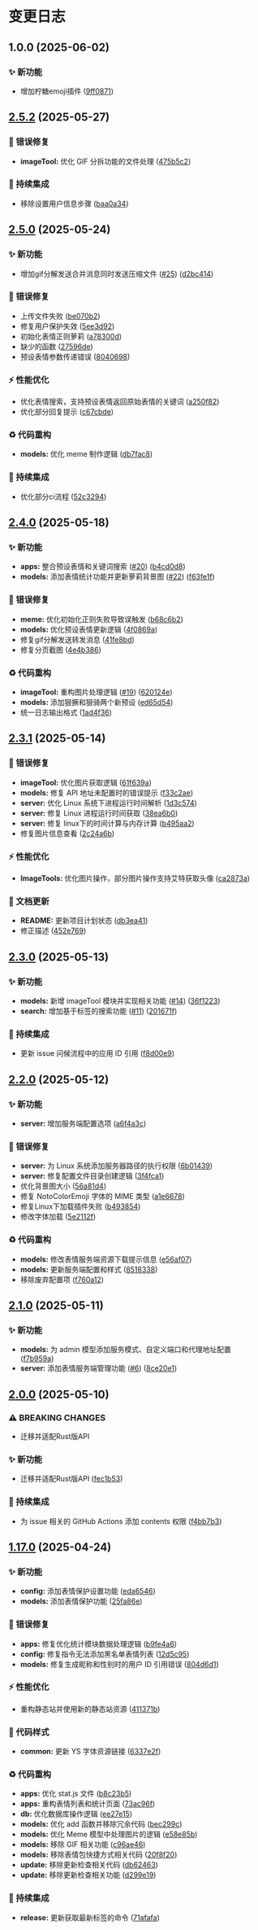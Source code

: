 # 变更日志

## 1.0.0 (2025-06-02)


### ✨ 新功能

* 增加柠糖emoji插件 ([9ff0871](https://github.com/CandriaJS/emojimix-plugin/commit/9ff0871fe6c4b063f601f1ae58a10b370d9c7c7b))

## [2.5.2](https://github.com/TaoriJS/emojimix-plugin/compare/v2.5.1...v2.5.2) (2025-05-27)


### 🐛 错误修复

* **imageTool:** 优化 GIF 分拆功能的文件处理 ([475b5c2](https://github.com/TaoriJS/emojimix-plugin/commit/475b5c2ef5262d79bd025c764eb11887b068d6d1))


### 🎡 持续集成

* 移除设置用户信息步骤 ([baa0a34](https://github.com/TaoriJS/emojimix-plugin/commit/baa0a34726b8ea8f8917736bf58e815681ee9238))

## [2.5.0](https://github.com/TaoriJS/emojimix-plugin/compare/v2.4.0...v2.5.0) (2025-05-24)


### ✨ 新功能

* 增加gif分解发送合并消息同时发送压缩文件 ([#25](https://github.com/TaoriJS/emojimix-plugin/issues/25)) ([d2bc414](https://github.com/TaoriJS/emojimix-plugin/commit/d2bc414bfd1db1f267dd5bf75adf95a1cc38d956))


### 🐛 错误修复

* 上传文件失败 ([be070b2](https://github.com/TaoriJS/emojimix-plugin/commit/be070b25cea2f2d6d7106d8f532e9883ad419cd2))
* 修复用户保护失效 ([5ee3d92](https://github.com/TaoriJS/emojimix-plugin/commit/5ee3d92f746bb169e7354d38a9c4471d08fe875a))
* 初始化表情正则萝莉 ([a78300d](https://github.com/TaoriJS/emojimix-plugin/commit/a78300de32f1246db1f324c233be7c901814a6ad))
* 缺少的函数 ([27596de](https://github.com/TaoriJS/emojimix-plugin/commit/27596de4a3f1db206450a8fed73c464866e06c80))
* 预设表情参数传递错误 ([8040698](https://github.com/TaoriJS/emojimix-plugin/commit/80406988ea928a2adf474e1407feacce3a877dd3))


### ⚡️ 性能优化

* 优化表情搜索，支持预设表情返回原始表情的关键词 ([a250f82](https://github.com/TaoriJS/emojimix-plugin/commit/a250f82ac0d0a7299f8b5e415885e58825319496))
* 优化部分回复提示 ([c67cbde](https://github.com/TaoriJS/emojimix-plugin/commit/c67cbde271db122bf21e337d529a3072b472c481))


### ♻️ 代码重构

* **models:** 优化 meme 制作逻辑 ([db7fac8](https://github.com/TaoriJS/emojimix-plugin/commit/db7fac80d2f257b3ff4d1a48b4620a59f7cbb619))


### 🎡 持续集成

* 优化部分ci流程 ([52c3294](https://github.com/TaoriJS/emojimix-plugin/commit/52c3294ff27e8201c1f7d5b9c663c2a927085d10))

## [2.4.0](https://github.com/TaoriJS/emojimix-plugin/compare/v2.3.1...v2.4.0) (2025-05-18)


### ✨ 新功能

* **apps:** 整合预设表情和关键词搜索 ([#20](https://github.com/TaoriJS/emojimix-plugin/issues/20)) ([b4cd0d8](https://github.com/TaoriJS/emojimix-plugin/commit/b4cd0d80badf89239090a200f84bd316fb564ec4))
* **models:** 添加表情统计功能并更新萝莉背景图 ([#22](https://github.com/TaoriJS/emojimix-plugin/issues/22)) ([f63fe1f](https://github.com/TaoriJS/emojimix-plugin/commit/f63fe1fee0e5d35608ff00f531497103a39e7f05))


### 🐛 错误修复

* **meme:** 优化初始化正则失败导致误触发 ([b68c6b2](https://github.com/TaoriJS/emojimix-plugin/commit/b68c6b2eb92ac283f76708c79f882af2b0008603))
* **models:** 优化预设表情更新逻辑 ([4f0869a](https://github.com/TaoriJS/emojimix-plugin/commit/4f0869a036c34d9ef1e0d7dc75fea154d9c5053d))
* 修复gif分解发送转发消息 ([41fe8bd](https://github.com/TaoriJS/emojimix-plugin/commit/41fe8bd4636fc0c0dec3a0ca8c337be168299c0f))
* 修复分页截图 ([4e4b386](https://github.com/TaoriJS/emojimix-plugin/commit/4e4b386bfa5de44cf96c08170800c4b978830258))


### ♻️ 代码重构

* **imageTool:** 重构图片处理逻辑 ([#19](https://github.com/TaoriJS/emojimix-plugin/issues/19)) ([620124e](https://github.com/TaoriJS/emojimix-plugin/commit/620124ec637e6da5b05aa48034eeae1778f6d1c3))
* **models:** 添加狠撅和狠骑两个新预设 ([ed65d54](https://github.com/TaoriJS/emojimix-plugin/commit/ed65d54894168ddc1ca6ac3f3dc33cd4eeb6f1a8))
* 统一日志输出格式 ([1ad4f36](https://github.com/TaoriJS/emojimix-plugin/commit/1ad4f36fc6e97f3ede67c1b98a2511ea37c53ff7))

## [2.3.1](https://github.com/TaoriJS/emojimix-plugin/compare/v2.3.0...v2.3.1) (2025-05-14)


### 🐛 错误修复

* **imageTool:** 优化图片获取逻辑 ([61f639a](https://github.com/TaoriJS/emojimix-plugin/commit/61f639acba44ea720677f092b9fff30e96bf6599))
* **models:** 修复 API 地址未配置时的错误提示 ([f33c2ae](https://github.com/TaoriJS/emojimix-plugin/commit/f33c2ae74adfcdbfacfee0d2c06fd1d032d44553))
* **server:** 优化 Linux 系统下进程运行时间解析 ([1d3c574](https://github.com/TaoriJS/emojimix-plugin/commit/1d3c574fec473b9ab548885f49932a874f6ccd17))
* **server:** 修复 Linux 进程运行时间获取 ([38ea6b0](https://github.com/TaoriJS/emojimix-plugin/commit/38ea6b01765620d527adc9ac7e4e983312a1fe89))
* **server:** 修复 linux下的时间计算与内存计算 ([b495aa2](https://github.com/TaoriJS/emojimix-plugin/commit/b495aa2e9192dc934b724ed97eb25d6fb455cb83))
* 修复图片信息查看 ([2c24a6b](https://github.com/TaoriJS/emojimix-plugin/commit/2c24a6b850e7bf579596d5900c4abb15adef2365))


### ⚡️ 性能优化

* **ImageTools:** 优化图片操作，部分图片操作支持艾特获取头像 ([ca2873a](https://github.com/TaoriJS/emojimix-plugin/commit/ca2873a6f632955915b29f87a52902c913dc697c))


### 📝 文档更新

* **README:** 更新项目计划状态 ([db3ea41](https://github.com/TaoriJS/emojimix-plugin/commit/db3ea4187eda3fafc02fc117ade24c1341d14730))
* 修正描述 ([452e769](https://github.com/TaoriJS/emojimix-plugin/commit/452e769dee66facd13b3443dd656591263277af1))

## [2.3.0](https://github.com/TaoriJS/emojimix-plugin/compare/v2.2.0...v2.3.0) (2025-05-13)


### ✨ 新功能

* **models:** 新增 imageTool 模块并实现相关功能 ([#14](https://github.com/TaoriJS/emojimix-plugin/issues/14)) ([36f1223](https://github.com/TaoriJS/emojimix-plugin/commit/36f1223e63eba12218b34f354883437aac74c7f3))
* **search:** 增加基于标签的搜索功能 ([#11](https://github.com/TaoriJS/emojimix-plugin/issues/11)) ([201671f](https://github.com/TaoriJS/emojimix-plugin/commit/201671fb7025c4fd1b80333bf3aa59e65c934418))


### 🎡 持续集成

* 更新 issue 问候流程中的应用 ID 引用 ([f8d00e9](https://github.com/TaoriJS/emojimix-plugin/commit/f8d00e91ecdc0438129826b481ff9bda3c94d559))

## [2.2.0](https://github.com/TaoriJS/emojimix-plugin/compare/v2.1.0...v2.2.0) (2025-05-12)


### ✨ 新功能

* **server:** 增加服务端配置选项 ([a6f4a3c](https://github.com/TaoriJS/emojimix-plugin/commit/a6f4a3c1f40515ab31593d9b247349ca3a8d9cdf))


### 🐛 错误修复

* **server:** 为 Linux 系统添加服务器路径的执行权限 ([6b01439](https://github.com/TaoriJS/emojimix-plugin/commit/6b014397fd92a8ed566cee8890aa94e5bf70db5b))
* **server:** 修复配置文件目录创建逻辑 ([3f4fca1](https://github.com/TaoriJS/emojimix-plugin/commit/3f4fca1f9f645e5a0e74aa306e9d9f7247ddd859))
* 优化背景图大小 ([56a81d4](https://github.com/TaoriJS/emojimix-plugin/commit/56a81d4a47b210cfeffa13e69ec955c28a3fd4a7))
* 修复 NotoColorEmoji 字体的 MIME 类型 ([a1e6678](https://github.com/TaoriJS/emojimix-plugin/commit/a1e667842e957fe9f54850daab56daf7b7f66680))
* 修复Linux下加载插件失败 ([b493854](https://github.com/TaoriJS/emojimix-plugin/commit/b49385443f63eb50012bf90c1ec366cfc8555a8c))
* 修改字体加载 ([5e2112f](https://github.com/TaoriJS/emojimix-plugin/commit/5e2112fb4b11f94d552a4b7ee79a10d5b74b4199))


### ♻️ 代码重构

* **models:** 修改表情服务端资源下载提示信息 ([e56af07](https://github.com/TaoriJS/emojimix-plugin/commit/e56af077e69e8c13e81432dc8f47c298409a1047))
* **models:** 更新服务端配置和样式 ([8518338](https://github.com/TaoriJS/emojimix-plugin/commit/8518338f4770c667c6c3f622d5120a83dcad72c5))
* 移除废弃配置项 ([f760a12](https://github.com/TaoriJS/emojimix-plugin/commit/f760a123f4556555d1e08153e173f83c1be01746))

## [2.1.0](https://github.com/TaoriJS/emojimix-plugin/compare/v2.0.0...v2.1.0) (2025-05-11)


### ✨ 新功能

* **models:** 为 admin 模型添加服务模式、自定义端口和代理地址配置 ([f7b959a](https://github.com/TaoriJS/emojimix-plugin/commit/f7b959a1f15e134356a765bb376dfb666ce3c2ef))
* **server:** 添加表情服务端管理功能 ([#6](https://github.com/TaoriJS/emojimix-plugin/issues/6)) ([8ce20e1](https://github.com/TaoriJS/emojimix-plugin/commit/8ce20e10fa869c731d25ef97c43a5df7b33405d5))

## [2.0.0](https://github.com/TaoriJS/emojimix-plugin/compare/v1.9.0...v2.0.0) (2025-05-10)


### ⚠ BREAKING CHANGES

* 迁移并适配Rust版API

### ✨ 新功能

* 迁移并适配Rust版API ([fec1b53](https://github.com/TaoriJS/emojimix-plugin/commit/fec1b5373e44509abd6be4e986d843fd53e95e66))


### 🎡 持续集成

* 为 issue 相关的 GitHub Actions 添加 contents 权限 ([f4bb7b3](https://github.com/TaoriJS/emojimix-plugin/commit/f4bb7b337d8659117c749ab8250e7254c7b5db2e))

## [1.17.0](https://github.com/ClarityJS/emojimix-plugin/compare/v1.16.1...v1.17.0) (2025-04-24)


### ✨ 新功能

* **config:** 添加表情保护设置功能 ([eda6546](https://github.com/ClarityJS/emojimix-plugin/commit/eda654662825c5a649ddf862451efb412b2662c4))
* **models:** 添加表情保护功能 ([25fa86e](https://github.com/ClarityJS/emojimix-plugin/commit/25fa86ed64c02b8fad6747364a8d4de462ec4600))


### 🐛 错误修复

* **apps:** 修复优化统计模块数据处理逻辑 ([b9fe4a6](https://github.com/ClarityJS/emojimix-plugin/commit/b9fe4a60816c9d81644b34527776ad6b8a56d95e))
* **config:** 修复指令无法添加黑名单表情列表 ([12d5c95](https://github.com/ClarityJS/emojimix-plugin/commit/12d5c95ab5f8e339d29903494c1d986ae2cdec5e))
* **models:** 修复生成昵称和性别时的用户 ID 引用错误 ([804d6d1](https://github.com/ClarityJS/emojimix-plugin/commit/804d6d11d97f53f540efb4c9216522b7d5d03be5))


### ⚡️ 性能优化

* 重构静态站并使用新的静态站资源 ([411371b](https://github.com/ClarityJS/emojimix-plugin/commit/411371b76ad8d00cab761c1ffe85ae2ef85ecc94))


### 🎨 代码样式

* **common:** 更新 YS 字体资源链接 ([6337e2f](https://github.com/ClarityJS/emojimix-plugin/commit/6337e2f2f18c269e8dcf129f92681079b0e389c7))


### ♻️ 代码重构

* **apps:** 优化 stat.js 文件 ([b8c23b5](https://github.com/ClarityJS/emojimix-plugin/commit/b8c23b56d1262e007b0c3c2b052f0295c5ed681e))
* **apps:** 重构表情列表和统计页面 ([73ac96f](https://github.com/ClarityJS/emojimix-plugin/commit/73ac96f17ef10cd1b2f3f66225370901e7c4faa0))
* **db:** 优化数据库操作逻辑 ([ee27e15](https://github.com/ClarityJS/emojimix-plugin/commit/ee27e15f37b039b4278e845825eca34bd4d16634))
* **models:** 优化 add 函数并移除冗余代码 ([bec299c](https://github.com/ClarityJS/emojimix-plugin/commit/bec299c2000255e9aef608153df8bee46e6a0f67))
* **models:** 优化 Meme 模型中处理图片的逻辑 ([e58e85b](https://github.com/ClarityJS/emojimix-plugin/commit/e58e85b7b04319544e9f236303cf2963d29c7712))
* **models:** 移除 GIF 相关功能 ([c96ae46](https://github.com/ClarityJS/emojimix-plugin/commit/c96ae468969df148bd3d5514c759e0f126ed0504))
* **models:** 移除表情包快捷方式相关代码 ([20f8f20](https://github.com/ClarityJS/emojimix-plugin/commit/20f8f20f332e31270c7f2c13757833e61cd997ea))
* **update:** 移除更新检查相关代码 ([db62463](https://github.com/ClarityJS/emojimix-plugin/commit/db62463e7f7b74ebfbd59d7814e5689550d0adef))
* **update:** 移除更新检查相关功能 ([d299e19](https://github.com/ClarityJS/emojimix-plugin/commit/d299e1927a6874e1a66d82dde79e551a7f722d2c))


### 🎡 持续集成

* **release:** 更新获取最新标签的命令 ([71afafa](https://github.com/ClarityJS/emojimix-plugin/commit/71afafaec53a402a2f471fa2653e5eab2e3e18e9))
